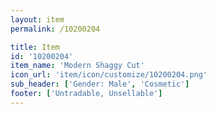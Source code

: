 ```yaml
---
layout: item
permalink: /10200204

title: Item
id: '10200204'
item_name: 'Modern Shaggy Cut'
icon_url: 'item/icon/customize/10200204.png'
sub_header: ['Gender: Male', 'Cosmetic']
footer: ['Untradable, Unsellable']
---
```

